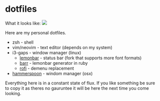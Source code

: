 # dotfiles

What it looks like:
<a href=http://i.imgur.com/rXwJIf1.jpg>
    <img src=http://i.imgur.com/rXwJIf1.jpg>
</a>

Here are my personal dotfiles.
  * zsh - shell
  * vim/neovim - text editor (depends on my system)
  * i3-gaps - window manager (linux)
    + [lemonbar](https://github.com/krypt-n/bar) - status bar (fork that supports more font formats)
    + [barr](https://github.com/OkayDave/barr) - lemonbar generator in ruby
    + [rofi](https://github.com/DaveDavenport/rofi) - demenu replacement
  * [hammerspoon](https://github.com/hammerspoon/hammerspoon) - windom manager (osx)

Everything here is in a constant state of flux. If you like something be sure to copy it as theres no gauruntee it will be here the next time you come looking.
